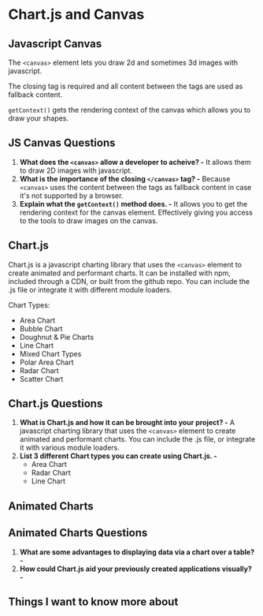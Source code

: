 # Chart.js and Canvas

## Javascript Canvas

The `<canvas>` element lets you draw 2d and sometimes 3d images with javascript.

The closing tag is required and all content between the tags are used as fallback content.

`getContext()` gets the rendering context of the canvas which allows you to draw your shapes.

## JS Canvas Questions

1. **What does the `<canvas>` allow a developer to acheive? -** It allows them to draw 2D images with javascript.
2. **What is the importance of the closing `</canvas>` tag? -** Because `<canvas>` uses the content between the tags as fallback content in case it's not supported by a browser.
3. **Explain what the `getContext()` method does. -** It allows you to get the rendering context for the canvas element. Effectively giving you access to the tools to draw images on the canvas.

## Chart.js

Chart.js is a javascript charting library that uses the `<canvas>` element to create animated and performant charts. It can be installed with npm, included through a CDN, or built from the github repo. You can include the .js file or integrate it with different module loaders.

Chart Types:

* Area Chart
* Bubble Chart
* Doughnut & Pie Charts
* Line Chart
* Mixed Chart Types
* Polar Area Chart
* Radar Chart
* Scatter Chart

## Chart.js Questions

1. **What is Chart.js and how it can be brought into your project? -** A javascript charting library that uses the `<canvas>` element to create animated and performant charts. You can include the .js file, or integrate it with various module loaders.
2. **List 3 different Chart types you can create using Chart.js. -**
   * Area Chart
   * Radar Chart
   * Line Chart

## Animated Charts

## Animated Charts Questions

1. **What are some advantages to displaying data via a chart over a table? -**
2. **How could Chart.js aid your previously created applications visually? -**

## Things I want to know more about